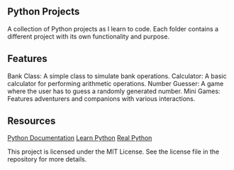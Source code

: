 ## Python Projects

A collection of Python projects as I learn to code. Each folder contains a different project with its own functionality and purpose.

## Features

Bank Class: A simple class to simulate bank operations.
Calculator: A basic calculator for performing arithmetic operations.
Number Guesser: A game where the user has to guess a randomly generated number.
Mini Games: Features adventurers and companions with various interactions.

## Resources

[Python Documentation](https://docs.python.org/3/)
[Learn Python](https://www.learnpython.org/)
[Real Python](https://realpython.com/)

This project is licensed under the MIT License. See the license file in the repository for more details.